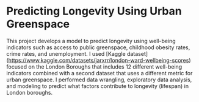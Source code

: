 # Predicting Longevity Using Urban Greenspace

This project develops a model to predict longevity using well-being indicators such as access to public greenspace, childhood obesity rates, crime rates, and unemployment. I used [Kaggle dataset] (https://www.kaggle.com/datasets/jarxrr/london-ward-wellbeing-scores) focused on the London Boroughs that includes 12 different well-being indicators combined with a second dataset that uses a different metric for urban greenspace. I performed data wrangling, exploratory data analysis, and modeling to predict what factors contribute to longevity (lifespan) in London boroughs.
